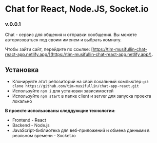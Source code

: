# Chat for React, Node.JS, Socket.io

### v.0.0.1

Chat - сервис для общения и отправки сообщения. Вы можете авторизоваться под своим именем и выбрать комнату.

Чтобы зайти сайт, перейдите по ссылке: [https://tim-musifullin-chat-react-app.netlify.app/](https://tim-musifullin-chat-react-app.netlify.app/).

## Установка

* Клонируйте этот репозиторий на свой локальный компьютер
`git clone https://github.com/tim-musifullin/chat-app-react.git`
* Используйте `npm i` для установки зависимостей
* Используйте `npm start` в папке client и server для запуска проекта локально

**В проекте использованы следдующие технологии:**

* Frontend - React
* Backend - Node.js
* JavaScript-библиотека для веб-приложений и обмена данными в реальном времени - Socket.io
